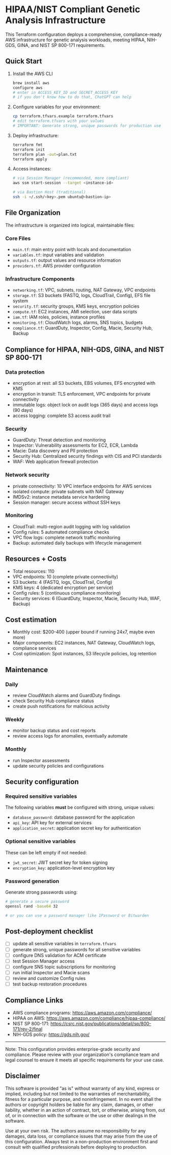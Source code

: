 # HIPAA/NIST Compliant Genetic Analysis Infrastructure

This Terraform configuration deploys a comprehensive, compliance-ready AWS infrastructure for genetic analysis workloads, meeting HIPAA, NIH-GDS, GINA, and NIST SP 800-171 requirements.

## Quick Start

1. Install the AWS CLI
   ```bash
   brew install aws
   configure aws
   # enter in ACCESS_KEY_ID and SECRET_ACCESS_KEY
   # if you don't know how to do that, ChatGPT can help
   ```

2. Configure variables for your environment:
   ```bash
   cp terraform.tfvars.example terraform.tfvars
   # edit terraform.tfvars with your values
   # IMPORTANT: Generate strong, unique passwords for production use
   ```

3. Deploy infrastructure:
   ```bash
   terraform fmt
   terraform init
   terraform plan -out=plan.txt
   terraform apply
   ```

4. Access instances:
   ```bash
   # via Session Manager (recommended, more compliant)
   aws ssm start-session --target <instance-id>
   
   # via Bastion Host (traditional)
   ssh -i ~/.ssh/<key>.pem ubuntu@<bastion-ip>
   ```


## File Organization

The infrastructure is organized into logical, maintainable files:

### Core Files
- `main.tf`: main entry point with locals and documentation
- `variables.tf`: input variables and validation
- `outputs.tf`: output values and resource information
- `providers.tf`: AWS provider configuration

### Infrastructure Components
- `networking.tf`: VPC, subnets, routing, NAT Gateway, VPC endpoints
- `storage.tf`: S3 buckets (FASTQ, logs, CloudTrail, Config), EFS file system
- `security.tf`: security groups, KMS keys, encryption policies
- `compute.tf`: EC2 instances, AMI selection, user data scripts
- `iam.tf`: IAM roles, policies, instance profiles
- `monitoring.tf`: CloudWatch logs, alarms, SNS topics, budgets
- `compliance.tf`: GuardDuty, Inspector, Config, Macie, Security Hub, Backup

## Compliance for HIPAA, NIH-GDS, GINA, and NIST SP 800-171

### Data protection
- encryption at rest: all S3 buckets, EBS volumes, EFS encrypted with KMS
- encryption in transit: TLS enforcement, VPC endpoints for private connectivity
- immutable logs: object lock on audit logs (365 days) and access logs (90 days)
- access logging: complete S3 access audit trail

### Security
- GuardDuty: Threat detection and monitoring
- Inspector: Vulnerability assessments for EC2, ECR, Lambda
- Macie: Data discovery and PII protection
- Security Hub: Centralized security findings with CIS and PCI standards
- WAF: Web application firewall protection

### Network security
- private connectivity: 10 VPC interface endpoints for AWS services
- isolated compute: private subnets with NAT Gateway
- IMDSv2: instance metadata service hardening
- Session manager: secure access without SSH keys

### Monitoring
- CloudTrail: multi-region audit logging with log validation
- Config rules: 5 automated compliance checks
- VPC flow logs: complete network traffic monitoring
- Backup: automated daily backups with lifecycle management

## Resources + Costs

- Total resources: 110
- VPC endpoints: 10 (complete private connectivity)
- S3 buckets: 4 (FASTQ, logs, CloudTrail, Config)
- KMS keys: 4 (dedicated encryption per service)
- Config rules: 5 (continuous compliance monitoring)
- Security services: 6 (GuardDuty, Inspector, Macie, Security Hub, WAF, Backup)

## Cost estimation

- Monthly cost: $200-400 (upper bound if running 24x7, maybe even more)
- Major components: EC2 instances, NAT Gateway, CloudWatch logs, compliance services
- Cost optimization: Spot instances, S3 lifecycle policies, log retention

## Maintenance

### Daily
- review CloudWatch alarms and GuardDuty findings
- check Security Hub compliance status
- create push notifications for malicious activity

### Weekly
- monitor backup status and cost reports
- review access logs for anomalies, eventually automate

### Monthly
- run Inspector assessments
- update security policies and configurations

## Security configuration

### Required sensitive variables
The following variables **must** be configured with strong, unique values:

- `database_password`: database password for the application
- `api_key`: API key for external services  
- `application_secret`: application secret key for authentication

### Optional sensitive variables
These can be left empty if not needed:

- `jwt_secret`: JWT secret key for token signing
- `encryption_key`: application-level encryption key

### Password generation
Generate strong passwords using:
```bash
# generate a secure password
openssl rand -base64 32

# or you can use a password manager like 1Password or Bitwarden
```

## Post-deployment checklist

- [ ] update all sensitive variables in `terraform.tfvars`
- [ ] generate strong, unique passwords for all sensitive variables
- [ ] configure DNS validation for ACM certificate
- [ ] test Session Manager access
- [ ] configure SNS topic subscriptions for monitoring
- [ ] run initial Inspector and Macie scans
- [ ] review and customize Config rules
- [ ] test backup restoration procedures

## Compliance Links

- AWS compliance programs: https://aws.amazon.com/compliance/
- HIPAA on AWS: https://aws.amazon.com/compliance/hipaa-compliance/
- NIST SP 800-171: https://csrc.nist.gov/publications/detail/sp/800-171/rev-2/final
- NIH-GDS policy: https://gds.nih.gov/

---

Note: This configuration provides enterprise-grade security and compliance. Please review with your organization's compliance team and legal counsel to ensure it meets all specific requirements for your use case.

## Disclaimer

This software is provided "as is" without warranty of any kind, express or implied, including but not limited to the warranties of merchantability, fitness for a particular purpose, and noninfringement. In no event shall the authors or copyright holders be liable for any claim, damages, or other liability, whether in an action of contract, tort, or otherwise, arising from, out of, or in connection with the software or the use or other dealings in the software.

Use at your own risk. The authors assume no responsibility for any damages, data loss, or compliance issues that may arise from the use of this configuration. Always test in a non-production environment first and consult with qualified professionals before deploying to production. 